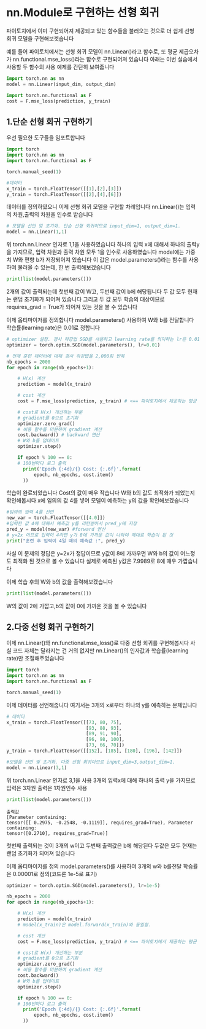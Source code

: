 # nn.Module로 구현하는 선형 회귀 

파이토치에서 이미 구현되어져 제공되고 있는 함수들을 불러오는 것으로 더 쉽게 선형 회귀 모델을 구현해보겟습니다

예를 들어 파이토치에서는 선형 회귀 모델이 nn.Linear()라고 함수로, 또 평균 제곱오차가 nn.functional.mse_loss()라는 함수로 구현되어져 있습니다
아래는 이번 실습에서 사용할 두 함수의 사용 예제를 간단히 보여줍니다 

```py
import torch.nn as nn
model = nn.Linear(input_dim, output_dim)

import torch.nn.functional as F
cost = F.mse_loss(prediction, y_train)
```

## 1.단순 선형 회귀 구현하기

우선 필요한 도구들을 임포트합니다 

```py
import torch
import torch.nn as nn
import torch.nn.functional as F

torch.manual_seed(1)
```

```py
#데이터
x_train = torch.FloatTensor([[1],[2],[3]])
y_train = torch.FloatTensor([[2],[4],[6]])
```

데이터를 정의하였으니 이제 선형 회귀 모델을 구현할 차례입니다 
nn.Linear()는 입력의 차원,출력의 차원을 인수로 받습니다

```py
# 모델을 선언 및 초기화. 단순 선형 회귀이므로 input_dim=1, output_dim=1.
model = nn.Linear(1,1)
```

위 torch.nn.Linear 인자로 1,1을 사용하였습니다 하나의 입력 x에 대해서 하나의 출력y을 가지므로, 입력 차원과 출력 차원 
모두 1을 인수로 사용하였습니다 model에는 가중치 W와 편향 b가 저장되어져 있습니다 
이 값은 model.parameters()라는 함수를 사용하여 불러올 수 있는데, 한 번 출력해보겠습니다 

```py 
print(list(model.parameters()))
```

2개의 값이 출력되는데 첫번째 값이 W고, 두번째 값이 b에 해당됩니다 두 값 모두 현재는 랜덤 초기화가 되어져 있습니다
그리고 두 값 모두 학습의 대상이므로 requires_grad = True가 되어져 있는 것을 볼 수 있습니다 

이제 옵티마이저를 정의합니다 model.parameters() 사용하여 W와 b를 전달합니다 
학습률(learning rate)은 0.01로 정합니다 

```py
# optimizer 설정. 경사 하강법 SGD를 사용하고 learning rate를 의미하는 lr은 0.01
optimizer = torch.optim.SGD(model.parameters(), lr=0.01) 

# 전체 훈련 데이터에 대해 경사 하강법을 2,000회 반복
nb_epochs = 2000
for epoch in range(nb_epochs+1):

    # H(x) 계산
    prediction = model(x_train)

    # cost 계산
    cost = F.mse_loss(prediction, y_train) # <== 파이토치에서 제공하는 평균 제곱 오차 함수

    # cost로 H(x) 개선하는 부분
    # gradient를 0으로 초기화
    optimizer.zero_grad()
    # 비용 함수를 미분하여 gradient 계산
    cost.backward() # backward 연산
    # W와 b를 업데이트
    optimizer.step()

    if epoch % 100 == 0:
    # 100번마다 로그 출력
      print('Epoch {:4d}/{} Cost: {:.6f}'.format(
          epoch, nb_epochs, cost.item()
      ))
```

학습이 완료되었습니다 Cost의 값이 매우 작습니다 W와 b의 값도 최적화가 되었는지 확인해봅시다 
x에 임의의 값 4를 넣어 모델이 예측하는 y의 값을 확인해보겠습니다

```py
#임의의 입력 4를 선언 
new_var = torch.FloatTensor([[4.0]])
#입력한 값 4에 대해서 예측값 y를 리턴받아서 pred_y에 저장
pred_y = model(new_var) #forward 연산
# y=2x 이므로 입력이 4라면 y가 8에 가까운 값이 나와야 제대로 학습이 된 것
print("훈련 후 입력이 4일 때의 예측값 :", pred_y) 
```
 
사실 이 문제의 정답은 y=2x가 정답이므로 y값이 8에 가까우면 W와 b의 값이 어느정도 최적화 된 것으로 볼 수 있습니다
실제로 예측된 y값은 7.9989로 8에 매우 가깝습니다 

이제 학습 후의 W와 b의 값을 출력해보겠습니다 

```py
print(list(model.parameters()))
```

W의 값이 2에 가깝고,b의 값이 0에 가까운 것을 볼 수 있습니다 


## 2.다중 선형 회귀 구현하기 

이제 nn.Linear()와 nn.functional.mse_loss()로 다중 선형 회귀를 구현해봅시다 사실 코드 자체는 달라지는 건 거의 없지만
nn.Linear()의 인자값과 학습률(learning rate)만 조절해주었습니다 

```py
import torch
import torch.nn as nn
import torch.nn.functional as F

torch.manual_seed(1)
```

이제 데이터를 선언해줍니다 여기서는 3개의 x로부터 하나의 y를 예측하는 문제입니다 

```py
# 데이터
x_train = torch.FloatTensor([[73, 80, 75],
                             [93, 88, 93],
                             [89, 91, 90],
                             [96, 98, 100],
                             [73, 66, 70]])
y_train = torch.FloatTensor([[152], [185], [180], [196], [142]])
```

```py
#모델을 선언 및 초기화. 다중 선형 회귀이므로 input_dim=3,output_dim=1.
model = nn.Linear(3,1)
```

위 torch.nn.Linear 인자로 3,1을 사용 3개의 입력x에 대해 하나의 출력 y을 가지므로 입력은 3차원 출력은 1차원인수 사용

```py
print(list(model.parameters()))
```

```
출력값
[Parameter containing:
tensor([[ 0.2975, -0.2548, -0.1119]], requires_grad=True), Parameter containing:
tensor([0.2710], requires_grad=True)]
```

첫번째 출력되는 것이 3개의 w이고 두번째 출력값은 b에 해당된다 
두값은 모두 현재는 랜덤 초기화가 되어져 있습니다 

이제 옵티마이저를 정의 model.parameters()를 사용하여 3개의 w와 b를전달 학습률은 0.00001로 정의(코드론 1e-5로 표기)

```py
optimizer = torch.optim.SGD(model.parameters(), lr=1e-5) 

nb_epochs = 2000
for epoch in range(nb_epochs+1):

    # H(x) 계산
    prediction = model(x_train)
    # model(x_train)은 model.forward(x_train)와 동일함.

    # cost 계산
    cost = F.mse_loss(prediction, y_train) # <== 파이토치에서 제공하는 평균 제곱 오차 함수

    # cost로 H(x) 개선하는 부분
    # gradient를 0으로 초기화
    optimizer.zero_grad()
    # 비용 함수를 미분하여 gradient 계산
    cost.backward()
    # W와 b를 업데이트
    optimizer.step()

    if epoch % 100 == 0:
    # 100번마다 로그 출력
      print('Epoch {:4d}/{} Cost: {:.6f}'.format(
          epoch, nb_epochs, cost.item()
      ))
```
